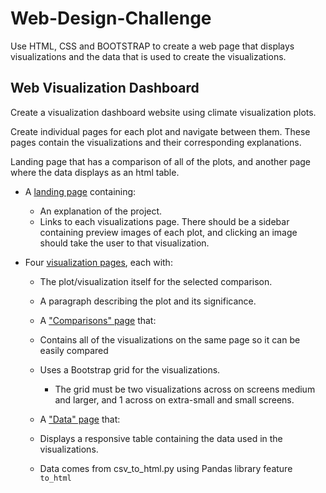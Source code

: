 # Web-Design-Challenge

Use HTML, CSS and BOOTSTRAP to create a web page that displays visualizations and the data that is used to create the visualizations.

## Web Visualization Dashboard

Create a visualization dashboard website using climate visualization plots.

Create individual pages for each plot and navigate between them. These pages contain the visualizations and their corresponding explanations.

Landing page that has a comparison of all of the plots, and another page where the data displays as an html table.

* A [landing page](#landing-page) containing:
  * An explanation of the project.
  * Links to each visualizations page. There should be a sidebar containing preview images of each plot, and clicking an image should take the user to that visualization.

* Four [visualization pages](#visualization-pages), each with:
  * The plot/visualization itself for the selected comparison.
  * A paragraph describing the plot and its significance.

  * A ["Comparisons" page](#comparisons-page) that:
  * Contains all of the visualizations on the same page so it can be easily compared
  * Uses a Bootstrap grid for the visualizations.
    * The grid must be two visualizations across on screens medium and larger, and 1 across on extra-small and small screens.

  * A ["Data" page](#data-page) that:
  * Displays a responsive table containing the data used in the visualizations.
  * Data comes from csv_to_html.py using Pandas library feature `to_html`
 